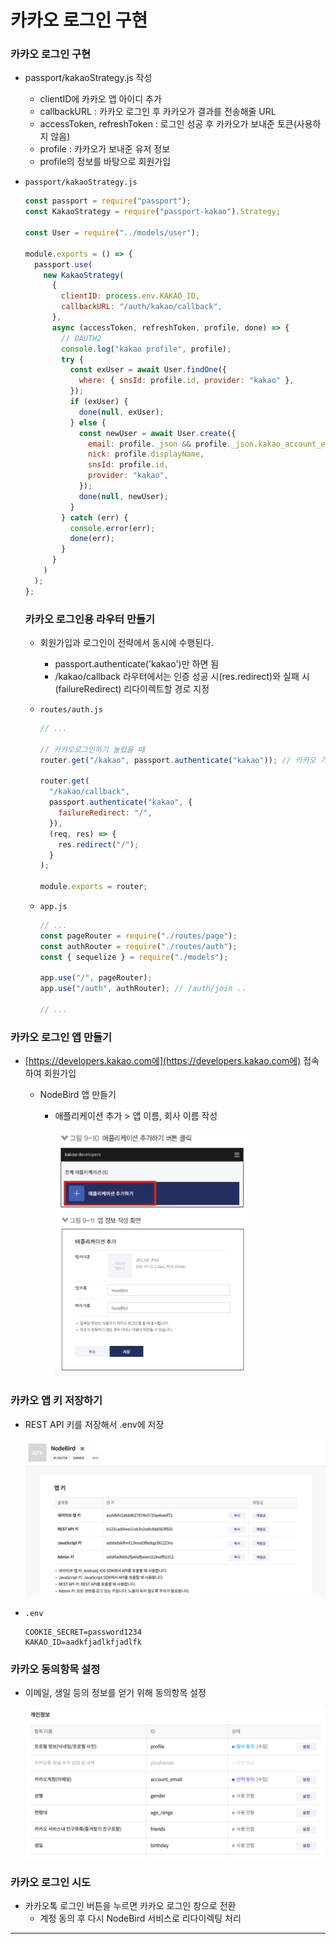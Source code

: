 ﻿# 카카오 로그인 구현

### 카카오 로그인 구현

- passport/kakaoStrategy.js 작성
  - clientID에 카카오 앱 아이디 추가
  - callbackURL : 카카오 로그인 후 카카오가 결과를 전송해줄 URL
  - accessToken, refreshToken : 로그인 성공 후 카카오가 보내준 토큰(사용하지 않음)
  - profile : 카카오가 보내준 유저 정보
  - profile의 정보를 바탕으로 회원가입
- `passport/kakaoStrategy.js`

  ```jsx
  const passport = require("passport");
  const KakaoStrategy = require("passport-kakao").Strategy;

  const User = require("../models/user");

  module.exports = () => {
    passport.use(
      new KakaoStrategy(
        {
          clientID: process.env.KAKAO_ID,
          callbackURL: "/auth/kakao/callback",
        },
        async (accessToken, refreshToken, profile, done) => {
          // OAUTH2
          console.log("kakao profile", profile);
          try {
            const exUser = await User.findOne({
              where: { snsId: profile.id, provider: "kakao" },
            });
            if (exUser) {
              done(null, exUser);
            } else {
              const newUser = await User.create({
                email: profile._json && profile._json.kakao_account_email,
                nick: profile.displayName,
                snsId: profile.id,
                provider: "kakao",
              });
              done(null, newUser);
            }
          } catch (err) {
            console.error(err);
            done(err);
          }
        }
      )
    );
  };
  ```

  ### 카카오 로그인용 라우터 만들기

  - 회원가입과 로그인이 전략에서 동시에 수행된다.
    - passport.authenticate('kakao')만 하면 됨
    - /kakao/callback 라우터에서는 인증 성공 시(res.redirect)와 실패 시(failureRedirect) 리다이렉트할 경로 지정
  - `routes/auth.js`

    ```jsx
    // ...

    // 카카오로그인하기 눌렀을 때
    router.get("/kakao", passport.authenticate("kakao")); // 카카오 가서 회원가입 해야 한다.

    router.get(
      "/kakao/callback",
      passport.authenticate("kakao", {
        failureRedirect: "/",
      }),
      (req, res) => {
        res.redirect("/");
      }
    );

    module.exports = router;
    ```

  - `app.js`

    ```jsx
    // ...
    const pageRouter = require("./routes/page");
    const authRouter = require("./routes/auth");
    const { sequelize } = require("./models");

    app.use("/", pageRouter);
    app.use("/auth", authRouter); // /auth/join ..

    // ...
    ```

### 카카오 로그인 앱 만들기

- [https://developers.kakao.com에](https://developers.kakao.com에) 접속하여 회원가입

  - NodeBird 앱 만들기

    - 애플리케이션 추가 > 앱 이름, 회사 이름 작성

      ![](../img/210604-1.png)

### 카카오 앱 키 저장하기

- REST API 키를 저장해서 .env에 저장

  ![](../img/210604-2.png)

- `.env`

  ```
  COOKIE_SECRET=password1234
  KAKAO_ID=aadkfjadlkfjadlfk
  ```

### 카카오 동의항목 설정

- 이메일, 생일 등의 정보를 얻기 위해 동의항목 설정

  ![](../img/210604-3.png)

### 카카오 로그인 시도

- 카카오톡 로그인 버튼을 누르면 카카오 로그인 창으로 전환
  - 계정 동의 후 다시 NodeBird 서비스로 리다이렉팅 처리

---
